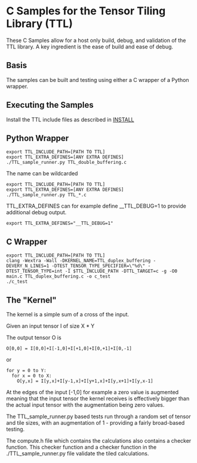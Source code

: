 # C Samples for the Tensor Tiling Library (TTL)

These C Samples allow for a host only build, debug, and validation of the TTL library. A key ingredient is the ease of build and ease of debug.

## Basis

The samples can be built and testing using either a C wrapper of a Python wrapper.

## Executing the Samples

Install the TTL include files as described in [INSTALL](../../INSTALL)

## Python Wrapper

    export TTL_INCLUDE_PATH=[PATH TO TTL]
    export TTL_EXTRA_DEFINES=[ANY EXTRA DEFINES]
    ./TTL_sample_runner.py TTL_double_buffering.c

The name can be wildcarded

    export TTL_INCLUDE_PATH=[PATH TO TTL]
    export TTL_EXTRA_DEFINES=[ANY EXTRA DEFINES]
    ./TTL_sample_runner.py TTL_*.c

TTL_EXTRA_DEFINES can for example define __TTL_DEBUG=1 to provide additional
debug output.

    export TTL_EXTRA_DEFINES="__TTL_DEBUG=1"

## C Wrapper

    export TTL_INCLUDE_PATH=[PATH TO TTL]
    clang -Wextra -Wall -DKERNEL_NAME=TTL_duplex_buffering -DEVERY_N_LINES=1 -DTEST_TENSOR_TYPE_SPECIFIER=\"%d\" -DTEST_TENSOR_TYPE=int -I $TTL_INCLUDE_PATH -DTTL_TARGET=c -g -O0 main.c TTL_duplex_buffering.c -o c_test
    ./c_test

## The "Kernel"

The kernel is a simple sum of a cross of the input.

Given an input tensor I of size X * Y

The output tensor O is

    O[0,0] = I[0,0]+I[-1,0]+I[+1,0]+I[0,+1]+I[0,-1]

or

    for y = 0 to Y:
      for x = 0 to X:
        O[y,x] = I[y,x]+I[y-1,x]+I[y+1,x]+I[y,x+1]+I[y,x-1]

At the edges of the input [-1,0] for example a zero value is augmented meaning that the input tensor the kernel receives
is effectively bigger than the actual input tensor with the augmentation being zero values.

The TTL_sample_runner.py based tests run through a random set of tensor and tile sizes, with an augmentation of 1 - providing
a fairly broad-based testing.

The compute.h file which contains the calculations also contains a checker function. This checker function and a checker
function in the ./TTL_sample_runner.py file validate the tiled calculations.

